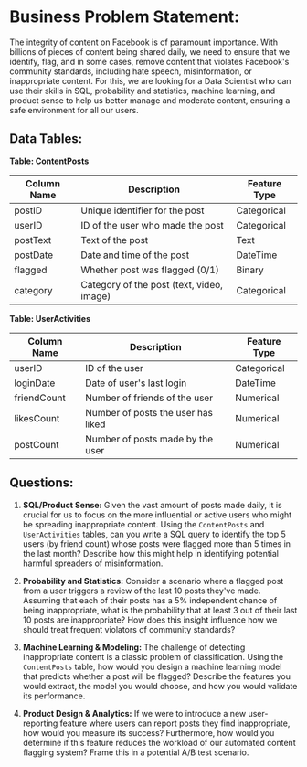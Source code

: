 # **Business Problem Statement:**
The integrity of content on Facebook is of paramount importance. With billions of pieces of content being shared daily, we need to ensure that we identify, flag, and in some cases, remove content that violates Facebook's community standards, including hate speech, misinformation, or inappropriate content. For this, we are looking for a Data Scientist who can use their skills in SQL, probability and statistics, machine learning, and product sense to help us better manage and moderate content, ensuring a safe environment for all our users.

## **Data Tables:**

**Table: ContentPosts**

| Column Name | Description                        | Feature Type  |
|-------------|------------------------------------|---------------|
| postID      | Unique identifier for the post     | Categorical   |
| userID      | ID of the user who made the post   | Categorical   |
| postText    | Text of the post                   | Text          |
| postDate    | Date and time of the post          | DateTime      |
| flagged     | Whether post was flagged (0/1)     | Binary        |
| category    | Category of the post (text, video, image)  | Categorical   |

**Table: UserActivities**

| Column Name | Description                        | Feature Type  |
|-------------|------------------------------------|---------------|
| userID      | ID of the user                     | Categorical   |
| loginDate   | Date of user's last login          | DateTime      |
| friendCount | Number of friends of the user      | Numerical     |
| likesCount  | Number of posts the user has liked | Numerical     |
| postCount   | Number of posts made by the user   | Numerical     |

## **Questions:**

1. **SQL/Product Sense:** Given the vast amount of posts made daily, it is crucial for us to focus on the more influential or active users who might be spreading inappropriate content. Using the `ContentPosts` and `UserActivities` tables, can you write a SQL query to identify the top 5 users (by friend count) whose posts were flagged more than 5 times in the last month? Describe how this might help in identifying potential harmful spreaders of misinformation.


2. **Probability and Statistics:** Consider a scenario where a flagged post from a user triggers a review of the last 10 posts they've made. Assuming that each of their posts has a 5% independent chance of being inappropriate, what is the probability that at least 3 out of their last 10 posts are inappropriate? How does this insight influence how we should treat frequent violators of community standards?


3. **Machine Learning & Modeling:** The challenge of detecting inappropriate content is a classic problem of classification. Using the `ContentPosts` table, how would you design a machine learning model that predicts whether a post will be flagged? Describe the features you would extract, the model you would choose, and how you would validate its performance.


4. **Product Design & Analytics:** If we were to introduce a new user-reporting feature where users can report posts they find inappropriate, how would you measure its success? Furthermore, how would you determine if this feature reduces the workload of our automated content flagging system? Frame this in a potential A/B test scenario.
